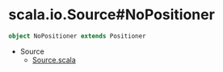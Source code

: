 
#                         scala.io.Source#NoPositioner                         #

```scala
object NoPositioner extends Positioner
```

* Source
  * [Source.scala](https://github.com/scala/scala/tree/6d09a1ba5f/src/library/scala/io/Source.scala#L1)

